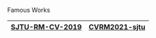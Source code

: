 Famous Works

| [SJTU-RM-CV-2019](https://github.com/xinyang-go/SJTU-RM-CV-2019) | [CVRM2021-sjtu](https://github.com/Harry-hhj/CVRM2021-sjtu) |
| ---- | ---- |

<!--

![img](https://sjtu-robomaster-team.github.io//assets/img/posts/Dragon.gif)
-->
